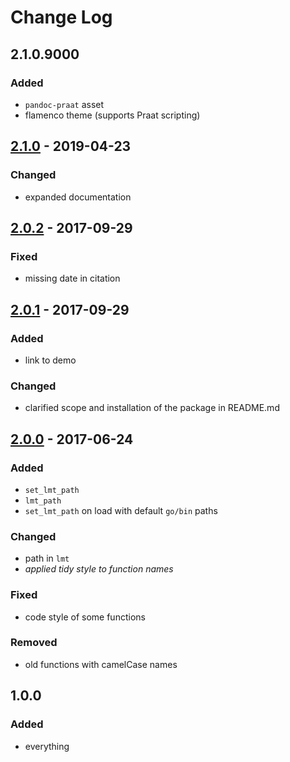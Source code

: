 # Change Log

## 2.1.0.9000
### Added
- `pandoc-praat` asset
- flamenco theme (supports Praat scripting)

## [2.1.0] - 2019-04-23
### Changed
- expanded documentation

## [2.0.2] - 2017-09-29
### Fixed
- missing date in citation

## [2.0.1] - 2017-09-29
### Added
- link to demo
### Changed
- clarified scope and installation of the package in README.md

## [2.0.0] - 2017-06-24
### Added
- `set_lmt_path`
- `lmt_path`
- `set_lmt_path` on load with default `go/bin` paths

### Changed
- path in `lmt`
- *applied tidy style to function names*

### Fixed
- code style of some functions

### Removed
- old functions with camelCase names

## 1.0.0
### Added
- everything

[2.1.0]: https://github.com/stefanocoretta/speakr/compare/v2.0.2...v2.1.0
[2.0.2]: https://github.com/stefanocoretta/speakr/compare/v2.0.1...v2.0.2
[2.0.1]: https://github.com/stefanocoretta/speakr/compare/v2.0.0...v2.0.1
[2.0.0]: https://github.com/stefanocoretta/speakr/compare/v1.0.0...v2.0.0
